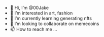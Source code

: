 - 👋 Hi, I’m @00Jake
- 👀 I’m interested in art, fashion
- 🌱 I’m currently learning generating nfts
- 💞️ I’m looking to collaborate on memecoins
- 📫 How to reach me ...

<!---
00Jake/00Jake is a ✨ special ✨ repository because its `README.md` (this file) appears on your GitHub profile.
You can click the Preview link to take a look at your changes.
--->
